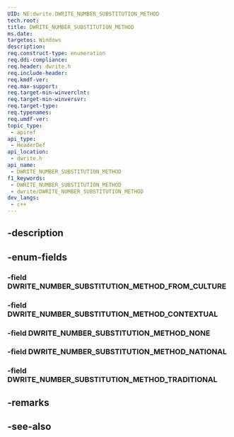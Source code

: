 ```yaml
---
UID: NE:dwrite.DWRITE_NUMBER_SUBSTITUTION_METHOD
tech.root: 
title: DWRITE_NUMBER_SUBSTITUTION_METHOD
ms.date: 
targetos: Windows
description: 
req.construct-type: enumeration
req.ddi-compliance: 
req.header: dwrite.h
req.include-header: 
req.kmdf-ver: 
req.max-support: 
req.target-min-winverclnt: 
req.target-min-winversvr: 
req.target-type: 
req.typenames: 
req.umdf-ver: 
topic_type:
 - apiref
api_type:
 - HeaderDef
api_location:
 - dwrite.h
api_name:
 - DWRITE_NUMBER_SUBSTITUTION_METHOD
f1_keywords:
 - DWRITE_NUMBER_SUBSTITUTION_METHOD
 - dwrite/DWRITE_NUMBER_SUBSTITUTION_METHOD
dev_langs:
 - c++
---
```


## -description

## -enum-fields

### -field DWRITE_NUMBER_SUBSTITUTION_METHOD_FROM_CULTURE

### -field DWRITE_NUMBER_SUBSTITUTION_METHOD_CONTEXTUAL

### -field DWRITE_NUMBER_SUBSTITUTION_METHOD_NONE

### -field DWRITE_NUMBER_SUBSTITUTION_METHOD_NATIONAL

### -field DWRITE_NUMBER_SUBSTITUTION_METHOD_TRADITIONAL

## -remarks

## -see-also

